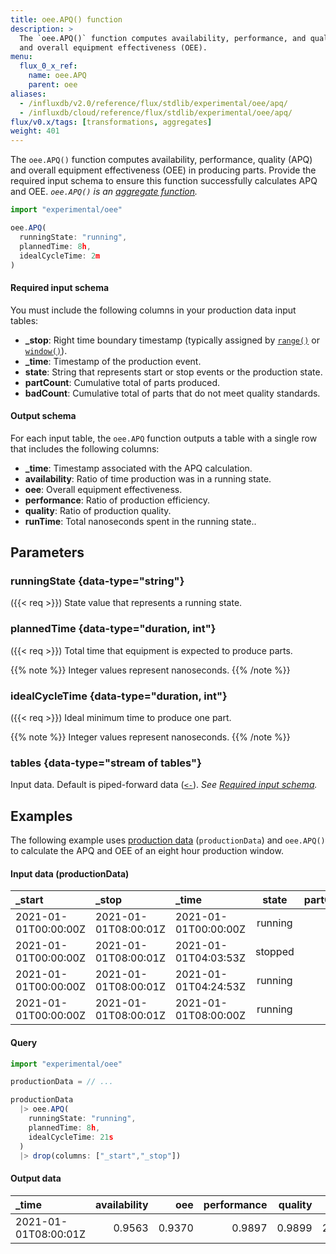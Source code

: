 ```yaml
---
title: oee.APQ() function
description: >
  The `oee.APQ()` function computes availability, performance, and quality (APQ)
  and overall equipment effectiveness (OEE).
menu:
  flux_0_x_ref:
    name: oee.APQ
    parent: oee
aliases:
  - /influxdb/v2.0/reference/flux/stdlib/experimental/oee/apq/
  - /influxdb/cloud/reference/flux/stdlib/experimental/oee/apq/
flux/v0.x/tags: [transformations, aggregates]
weight: 401
---
```


The `oee.APQ()` function computes availability, performance, quality (APQ)
and overall equipment effectiveness (OEE) in producing parts.
Provide the required input schema to ensure this function successfully calculates APQ and OEE.
_`oee.APQ()` is an [aggregate function](/flux/v0.x/function-types/#aggregates)._

```js
import "experimental/oee"

oee.APQ(
  runningState: "running",
  plannedTime: 8h,
  idealCycleTime: 2m
)
```

#### Required input schema
You must include the following columns in your production data input tables:

- **_stop**: Right time boundary timestamp (typically assigned by
  [`range()`](/flux/v0.x/stdlib/universe/range/)
  or [`window()`](/flux/v0.x/stdlib/universe/window/)).
- **_time**: Timestamp of the production event.
- **state**: String that represents start or stop events or the production state.
- **partCount**: Cumulative total of parts produced.
- **badCount**: Cumulative total of parts that do not meet quality standards.

#### Output schema
For each input table, the `oee.APQ` function outputs a table with a single row that includes the following columns:

- **_time**: Timestamp associated with the APQ calculation.
- **availability**: Ratio of time production was in a running state.
- **oee**: Overall equipment effectiveness.
- **performance**: Ratio of production efficiency.
- **quality**: Ratio of production quality.
- **runTime**: Total nanoseconds spent in the running state..

## Parameters

### runningState {data-type="string"}
({{< req >}})
State value that represents a running state.

### plannedTime {data-type="duration, int"}
({{< req >}})
Total time that equipment is expected to produce parts.

{{% note %}}
Integer values represent nanoseconds.
{{% /note %}}

### idealCycleTime {data-type="duration, int"}
({{< req >}})
Ideal minimum time to produce one part.

{{% note %}}
Integer values represent nanoseconds.
{{% /note %}}

### tables {data-type="stream of tables"}
Input data.
Default is piped-forward data ([`<-`](/flux/v0.x/spec/expressions/#pipe-expressions)).
_See [Required input schema](#required-input-schema)._

## Examples

The following example uses [production data](#input-data-productiondata) (`productionData`)
and `oee.APQ()` to calculate the APQ and OEE of an eight hour production window.

#### Input data (productionData)
| _start               | _stop                | _time                | state   | partCount | badCount |
|:------               |:-----                |:-----                |:-----:  | ---------:| --------:|
| 2021-01-01T00:00:00Z | 2021-01-01T08:00:01Z | 2021-01-01T00:00:00Z | running | 0         | 0        |
| 2021-01-01T00:00:00Z | 2021-01-01T08:00:01Z | 2021-01-01T04:03:53Z | stopped | 673       | 5        |
| 2021-01-01T00:00:00Z | 2021-01-01T08:00:01Z | 2021-01-01T04:24:53Z | running | 673       | 5        |
| 2021-01-01T00:00:00Z | 2021-01-01T08:00:01Z | 2021-01-01T08:00:00Z | running | 1298      | 13       |

#### Query

```js
import "experimental/oee"

productionData = // ...

productionData
  |> oee.APQ(
    runningState: "running",
    plannedTime: 8h,
    idealCycleTime: 21s
  )
  |> drop(columns: ["_start","_stop"])
```

#### Output data

| _time                | availability  | oee    | performance  | quality  | runTime        |
|:-----                | ------------: | ---:   | -----------: | -------: | -------:       |
| 2021-01-01T08:00:01Z | 0.9563        | 0.9370 | 0.9897       | 0.9899   | 27541000000000 |
